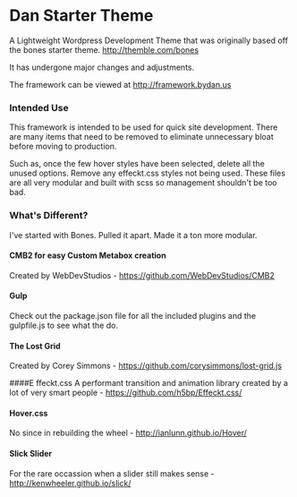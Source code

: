 # Dan Starter Theme
A Lightweight Wordpress Development Theme that was originally based off the bones starter theme.
http://themble.com/bones

It has undergone major changes and adjustments.

The framework can be viewed at http://framework.bydan.us

### Intended Use
This framework is intended to be used for quick site development. There are many items that need to be removed to eliminate unnecessary bloat before moving to production. 

Such as, once the few hover styles have been selected, delete all the unused options. Remove any effeckt.css styles not being used. These files are all very modular and built with scss so management shouldn't be too bad.


### What's Different?
I've started with Bones. Pulled it apart. Made it a ton more modular. 

#### CMB2 for easy Custom Metabox creation
Created by WebDevStudios - https://github.com/WebDevStudios/CMB2

#### Gulp
Check out the package.json file for all the included plugins and the gulpfile.js to see what the do. 

#### The Lost Grid
Created by Corey Simmons - https://github.com/corysimmons/lost-grid.js

####E ffeckt.css
A performant transition and animation library created by a lot of very smart people - https://github.com/h5bp/Effeckt.css/

#### Hover.css
No since in rebuilding the wheel - http://ianlunn.github.io/Hover/

#### Slick Slider
For the rare occassion when a slider still makes sense - http://kenwheeler.github.io/slick/
